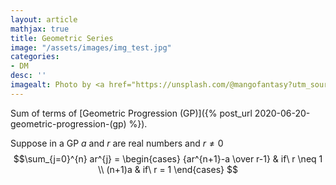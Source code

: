 ```yaml
---
layout: article
mathjax: true
title: Geometric Series
image: "/assets/images/img_test.jpg"
categories:
- DM
desc: '' 
imagealt: Photo by <a href="https://unsplash.com/@mangofantasy?utm_source=unsplash&utm_medium=referral&utm_content=creditCopyText">Tim Johnson</a> on <a href="https://unsplash.com/s/photos/logic?utm_source=unsplash&utm_medium=referral&utm_content=creditCopyText">Unsplash</a>
---
```


Sum of terms of [Geometric Progression (GP)]({% post_url 2020-06-20-geometric-progression-(gp) %}).

Suppose in a GP $a$ and $r$ are real numbers and $r \neq 0$
$$\sum_{j=0}^{n} ar^{j} = 
\begin{cases} 
      {ar^{n+1}-a \over r-1} & if\ r \neq 1 \\
      (n+1)a & if\ r = 1
   \end{cases}
$$
